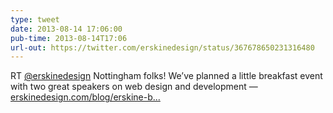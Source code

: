 ```yaml
---
type: tweet
date: 2013-08-14 17:06:00
pub-time: 2013-08-14T17:06
url-out: https://twitter.com/erskinedesign/status/367678650231316480
---
```


RT [@erskinedesign](http://www.twitter.com/erskinedesign) Nottingham folks! We&rsquo;ve planned a little breakfast event with two great speakers on web design and development — [erskinedesign.com/blog/erskine-b...](http://erskinedesign.com/blog/erskine-breakfast/)